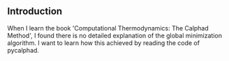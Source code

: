 ## Introduction

When I learn the book 'Computational Thermodynamics: The Calphad Method', I found there is no detailed explanation of
the global minimization algorithm. I want to learn how this achieved by reading the code of pycalphad.

